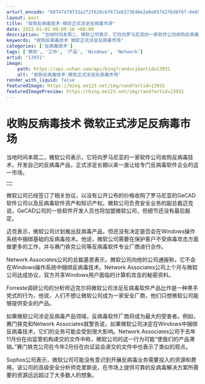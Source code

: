 ```yaml
---
arturl_encode: "68747470733a2f2f626c6f672e6373646e2e6e65742f6d6f6f:6e65742f61727469636c652f64657461696c732f3133393331"
layout: post
title: "收购反病毒技术-微软正式涉足反病毒市场"
date: 2022-01-02 00:09:16 +08:00
description: "当地时间本周二，微软公司表示，它将向罗马尼亚的一家软件公司收购反病毒技术，开发自己的反病毒产品，正式"
keywords: "收购反病毒技术 微软正式涉足反病毒市场"
categories: ['反病毒技术']
tags: ['微软', '工作', '产品', 'Windows', 'Network']
artid: "13931"
image:
    path: https://api.vvhan.com/api/bing?rand=sj&artid=13931
    alt: "收购反病毒技术-微软正式涉足反病毒市场"
render_with_liquid: false
featuredImage: https://bing.ee123.net/img/rand?artid=13931
featuredImagePreview: https://bing.ee123.net/img/rand?artid=13931
---
```


# 收购反病毒技术 微软正式涉足反病毒市场

当地时间本周二，微软公司表示，它将向罗马尼亚的一家软件公司收购反病毒技术，开发自己的反病毒产品，正式涉足长期以来一直让给专门反病毒软件企业的这一市场。

|  |
| --- |
|  |

  
  
微软公司已经签订了相关协议，以没有公开公布的价格收购了罗马尼亚的GeCAD软件公司以及反病毒软件资产和知识产权。微软公司负责安全业务的副总裁迈克说，GeCAD公司的一些软件开发人员也将加盟微软公司，但细节还没有最后敲定。
  
  
迈克表示，微软公司计划推出反病毒产品，但还没有决定是否会在Windows操作系统中捆绑基础的反病毒技术。他说，微软公司需要在保护客户不受病毒攻击方面做更多的工作，并与赛门铁克公司等反病毒软件专业厂商进行合作。
  
  
Network Associates公司的总裁基恩表示，微软公司向他的公司通报称，它不会在Windows操作系统中捆绑反病毒技术。Network Associates公司上个月与微软公司达成协议，双方共享Windows用户面临的计算机攻击的秘密资料。
  
  
Forreste调研公司的分析师迈克尔将微软公司涉足反病毒软件产品比作是一种黑手党式的行为，他说，人们不想让微软公司成为一家安全厂商，他们只想微软公司能够提供安全的产品。
  
  
如果微软公司涉足反病毒产品领域，反病毒软件厂商将成为最大的受害者。例如，赛门铁克和Network Associates就警告说，如果微软公司决定在Windows中捆绑反病毒技术，它们的业务可能会受到很大影响。Network Associates公司于去年11月份在向监管机构递交的文件中称，微软公司的这一行为可能“使我们的产品滞销。”赛门铁克公司在今年2月份在向证监会递交的文件中也表示了类似的观点。
  
  
Sophos公司表示，微软公司可能没有意识到开展反病毒业务需要投入的资源和费用。该公司的高级安全分析师克里斯说，在市场上提供可靠的反病毒解决方案所需要的资源远远超过了大多数人的想象。